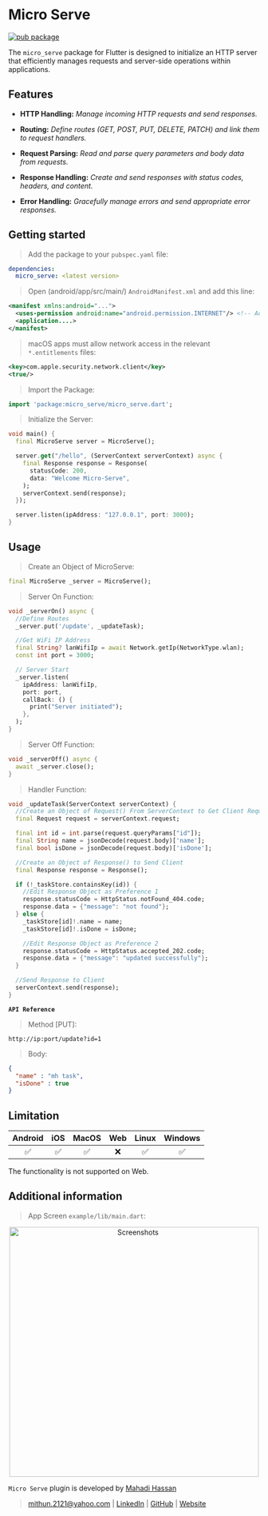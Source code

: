 # Micro Serve

[![pub package](https://img.shields.io/pub/v/micro_serve.svg)](https://pub.dev/packages/micro_serve)

The `micro_serve` package for Flutter is designed to initialize an HTTP server that efficiently manages requests and server-side operations within applications.


## Features

- **HTTP Handling:**
*Manage incoming HTTP requests and send responses.*

- **Routing:**
*Define routes (GET, POST, PUT, DELETE, PATCH) and link them to request handlers.*

- **Request Parsing:**
*Read and parse query parameters and body data from requests.*

- **Response Handling:**
*Create and send responses with status codes, headers, and content.*

- **Error Handling:**
*Gracefully manage errors and send appropriate error responses.*


## Getting started

> Add the package to your `pubspec.yaml` file:
```yaml
dependencies:
  micro_serve: <latest version>
```

> Open (android/app/src/main/) `AndroidManifest.xml` and add this line:
```xml
<manifest xmlns:android="...">
  <uses-permission android:name="android.permission.INTERNET"/> <!-- Add this -->
  <application....>
</manifest>
```

> macOS apps must allow network access in the relevant `*.entitlements` files:
```xml
<key>com.apple.security.network.client</key>
<true/>
```

> Import the Package:
```dart
import 'package:micro_serve/micro_serve.dart';
```

> Initialize the Server:
```dart
void main() {
  final MicroServe server = MicroServe();

  server.get("/hello", (ServerContext serverContext) async {
    final Response response = Response(
      statusCode: 200,
      data: "Welcome Micro-Serve",
    );
    serverContext.send(response);
  });

  server.listen(ipAddress: "127.0.0.1", port: 3000);
}
```


## Usage

> Create an Object of MicroServe:
```dart
final MicroServe _server = MicroServe();
```

> Server On Function:
```dart
void _serverOn() async {
  //Define Routes
  _server.put('/update', _updateTask);

  //Get WiFi IP Address
  final String? lanWifiIp = await Network.getIp(NetworkType.wlan);
  const int port = 3000;

  // Server Start
  _server.listen(
    ipAddress: lanWifiIp,
    port: port,
    callBack: () {
      print("Server initiated");
    },
  );
}
```

> Server Off Function:
```dart
void _serverOff() async {
  await _server.close();
}
```

> Handler Function:
```dart
void _updateTask(ServerContext serverContext) {
  //Create an Object of Request() From ServerContext to Get Client Request
  final Request request = serverContext.request;

  final int id = int.parse(request.queryParams["id"]);
  final String name = jsonDecode(request.body)['name'];
  final bool isDone = jsonDecode(request.body)['isDone'];

  //Create an Object of Response() to Send Client
  final Response response = Response();

  if (!_taskStore.containsKey(id)) {
    //Edit Response Object as Preference 1
    response.statusCode = HttpStatus.notFound_404.code;
    response.data = {"message": "not found"};
  } else {
    _taskStore[id]!.name = name;
    _taskStore[id]!.isDone = isDone;

    //Edit Response Object as Preference 2
    response.statusCode = HttpStatus.accepted_202.code;
    response.data = {"message": "updated successfully"};
  }

  //Send Response to Client
  serverContext.send(response);
}
```

**`API Reference`**
> Method [PUT]:
```url
http://ip:port/update?id=1
```

> Body:
```json
{
  "name" : "mh task",
  "isDone" : true
}
```


## Limitation

| Android | iOS | MacOS | Web | Linux | Windows |
| :-----: | :-: | :---: | :-: | :---: | :----: |
|   ✅    | ✅  |  ✅   | ❌  |  ✅   |   ✅   |

The functionality is not supported on Web.


## Additional information

> App Screen `example/lib/main.dart`:

<p align="center">
  <img src="https://raw.githubusercontent.com/mithun1st/micro_serve/dev/example/assets/home_page0.png" height="500" alt="Screenshots">
</p>

`Micro Serve` plugin is developed by [Mahadi Hassan](https://www.linkedin.com/in/mithun1st/)
> mithun.2121@yahoo.com | [LinkedIn](https://www.linkedin.com/in/mithun1st/) | [GitHub](https://www.github.com/mithun1st/) | [Website](https://mithun1st.blogspot.com/)